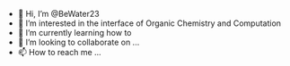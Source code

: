 - 👋 Hi, I’m @BeWater23
- 👀 I’m interested in the interface of Organic Chemistry and Computation
- 🌱 I’m currently learning how to 
- 💞️ I’m looking to collaborate on ...
- 📫 How to reach me ...

<!---
BeWater23/BeWater23 is a ✨ special ✨ repository because its `README.md` (this file) appears on your GitHub profile.
You can click the Preview link to take a look at your changes.
--->
